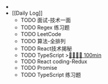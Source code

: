 -
- [[Daily Log]]
	- TODO 面试-技术一面
	- TODO Regex 练习题
	- TODO LeetCode
	- TODO 算法-全排列
	- TODO React技术揭秘
	- TODO TypeScript >[🍅🍅🍅🍅 100min](#agenda-pomo://?t=f-1688546426586-1500%2Cf-1688552118910-1500%2Cf-1688555278524-1500%2Cf-1688568321252-1500)
	- TODO React coding-Redux
	- TODO Promise
	- TODO TypeScript 练习题